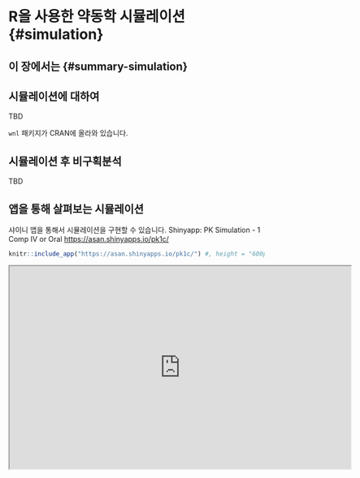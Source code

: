 # R을 사용한 약동학 시뮬레이션 {#simulation}

## 이 장에서는 {#summary-simulation}

## 시뮬레이션에 대하여

TBD

`wnl` 패키지가 CRAN에 올라와 있습니다.

## 시뮬레이션 후 비구획분석

TBD

## 앱을 통해 살펴보는 시뮬레이션

샤이니 앱을 통해서 시뮬레이션을 구현할 수 있습니다. Shinyapp: PK Simulation - 1 Comp IV or Oral <https://asan.shinyapps.io/pk1c/>


```r
knitr::include_app("https://asan.shinyapps.io/pk1c/") #, height = "600px")
```

<iframe src="https://asan.shinyapps.io/pk1c/?showcase=0" width="672" height="400px"></iframe>



